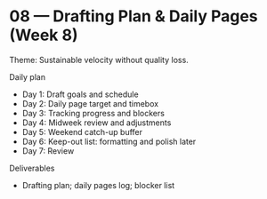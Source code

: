 # 08 — Drafting Plan & Daily Pages (Week 8)

Theme: Sustainable velocity without quality loss.

Daily plan
- Day 1: Draft goals and schedule
- Day 2: Daily page target and timebox
- Day 3: Tracking progress and blockers
- Day 4: Midweek review and adjustments
- Day 5: Weekend catch-up buffer
- Day 6: Keep-out list: formatting and polish later
- Day 7: Review

Deliverables
- Drafting plan; daily pages log; blocker list
